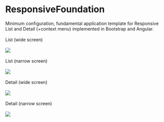 # ResponsiveFoundation
Minimum configuration, fundamental application template for Responsive List and Detail (+context menu) implemented in Bootstrap and Angular. 
<br><br>
List (wide screen)
<br><br>
<img src=”http://www.pontix.com/GIT/responsiveListExpanded.png”>
<br><br>
List (narrow screen)
<br><br>
<img src=”http://www.pontix.com/GIT/responsiveListNarrow.png”>
<br><br>
Detail (wide screen)
<br><br>
<img src=”http://www.pontix.com/GIT/responsiveDetailWide.png”>
<br><br>
Detail (narrow screen)
<br><br>
<img src=”http://www.pontix.com/GIT/responsiveDetailNarrow.png”>
